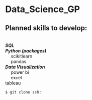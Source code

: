 # Data_Science_GP

## Planned skills to develop: 

<br /> ***SQL***
<br /> ***Python (packages)***
<br />  &emsp; scikitlearn
<br />  &emsp; pandas
<br /> ***Data Visualization***
<br />  &emsp; power bi
<br />  &emsp; excel
<br />  tableau

	$ git clone ssh:

